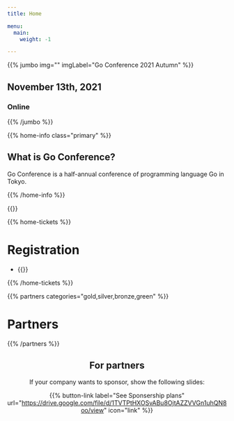 ```yaml
---
title: Home

menu:
  main:
    weight: -1

---
```



{{% jumbo img="" imgLabel="Go Conference 2021 Autumn" %}}

## November 13th, 2021
### Online

{{% /jumbo %}}

{{% home-info class="primary" %}}
## What is Go Conference?

Go Conference is a half-annual conference of programming language Go in Tokyo.

{{% /home-info %}}

<!-- ... -->
<!-- ... -->
<!-- ... -->

{{<cfp starts="2021-06-12"
       ends="2021-08-31"
       url="https://www.papercall.io/gocon-tokyo-2021-autumn">}}

<!--
{{% home-speakers %}}
## Speakers

{{< button-link label="See all speakers"
                url="./speakers"
                icon="right" >}}

{{% button-link label="Ask the speakers"
url="https://app.sli.do/event/xchxcoal/"
icon="right" %}}

{{% /home-speakers %}}
-->


{{% home-tickets %}}
# Registration

<ul>
<li>{{<ticket name="Sessions"
           starts="2021-10-01"
           ends="2021-11-23"
           price="0 JPY"
           url="https://gocon.connpass.com/event/213865/">}}
</li>
</ul>

{{% /home-tickets %}}

{{% partners categories="gold,silver,bronze,green" %}}
# Partners
{{% /partners %}}

<div style="text-align: center; margin-bottom: 20px;">

## For partners
If your company wants to sponsor, show the following slides:

{{% button-link label="See Sponsership plans"
                url="https://drive.google.com/file/d/1TVTPtHXOSvABu8OjtAZZVVGn1uhQN8oo/view"
                icon="link" %}}
</div>
<!-- ... -->

<!-- ... -->
